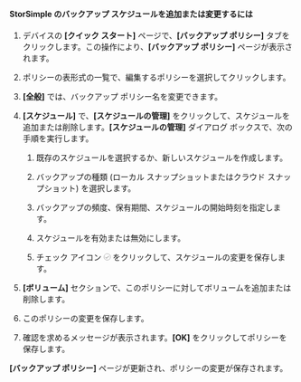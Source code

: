 
<!--author=SharS last changed: 9/15/15-->

#### StorSimple のバックアップ スケジュールを追加または変更するには

1. デバイスの **[クイック スタート]** ページで、**[バックアップ ポリシー]** タブをクリックします。この操作により、**[バックアップ ポリシー]** ページが表示されます。

2. ポリシーの表形式の一覧で、編集するポリシーを選択してクリックします。

3. **[全般]** では、バックアップ ポリシー名を変更できます。

4. **[スケジュール]** で、**[スケジュールの管理]** をクリックして、スケジュールを追加または削除します。**[スケジュールの管理]** ダイアログ ボックスで、次の手順を実行します。

    1. 既存のスケジュールを選択するか、新しいスケジュールを作成します。

    2. バックアップの種類 (ローカル スナップショットまたはクラウド スナップショット) を選択します。

    3. バックアップの頻度、保有期間、スケジュールの開始時刻を指定します。

    4. スケジュールを有効または無効にします。

    5. チェック アイコン ![チェック マーク アイコン](./media/storsimple-add-modify-backup-schedule/HCS_CheckIcon-include.png) をクリックして、スケジュールの変更を保存します。

5. **[ボリューム]** セクションで、このポリシーに対してボリュームを追加または削除します。

6. このポリシーの変更を保存します。

7. 確認を求めるメッセージが表示されます。**[OK]** をクリックしてポリシーを保存します。

**[バックアップ ポリシー]** ページが更新され、ポリシーの変更が保存されます。
 

<!---HONumber=Oct15_HO3-->
